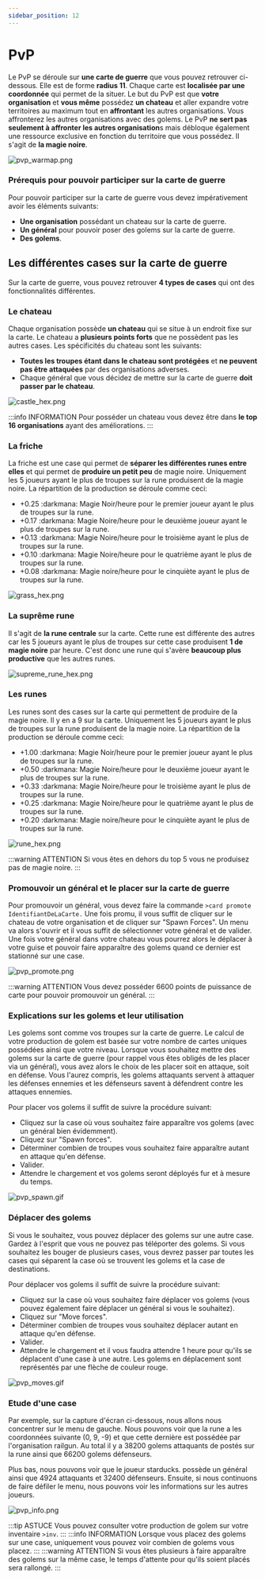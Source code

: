 ```yaml
---
sidebar_position: 12
---
```


# PvP

Le PvP se déroule sur **une carte de guerre** que vous pouvez retrouver ci-dessous. Elle est de forme **radius 11**. Chaque carte est **localisée par une coordonnée** qui permet de la situer. Le but du PvP est que **votre organisation** et **vous même** possédez **un chateau** et aller expandre votre territoires au maximum tout en **affrontant** les autres organisations. Vous affronterez les autres organisations avec des golems. Le PvP **ne sert pas seulement à affronter les autres organisation**s mais débloque également une ressource exclusive en fonction du territoire que vous possédez. Il s'agit de **la magie noire**.

![pvp_warmap.png](/img/commands_example/pvp_warmap.png)

### Prérequis pour pouvoir participer sur la carte de guerre
Pour pouvoir participer sur la carte de guerre vous devez impérativement avoir les éléments suivants:
- **Une organisation** possédant un chateau sur la carte de guerre.
- **Un général** pour pouvoir poser des golems sur la carte de guerre.
- **Des golems**.

## Les différentes cases sur la carte de guerre
Sur la carte de guerre, vous pouvez retrouver **4 types de cases** qui ont des fonctionnalités différentes.

### Le chateau
Chaque organisation possède **un chateau** qui se situe à un endroit fixe sur la carte. Le chateau a **plusieurs points forts** que ne possèdent pas les autres cases. Les spécificités du chateau sont les suivants:
- **Toutes les troupes étant dans le chateau sont protégées** et **ne peuvent pas être attaquées** par des organisations adverses.
- Chaque général que vous décidez de mettre sur la carte de guerre **doit passer par le chateau**.

![castle_hex.png](/img/warmap/tiles/castle_hex.png)

:::info INFORMATION
Pour posséder un chateau vous devez être dans **le top 16 organisations** ayant des améliorations.
:::

### La friche
La friche est une case qui permet de **séparer les différentes runes entre elles** et qui permet de **produire un petit peu** de magie noire. Uniquement les 5 joueurs ayant le plus de troupes sur la rune produisent de la magie noire. La répartition de la production se déroule comme ceci:
- +0.25 :darkmana: Magie Noir/heure pour le premier joueur ayant le plus de troupes sur la rune.
- +0.17 :darkmana: Magie Noire/heure pour le deuxième joueur ayant le plus de troupes sur la rune.
- +0.13 :darkmana: Magie Noire/heure pour le troisième ayant le plus de troupes sur la rune.
- +0.10 :darkmana: Magie Noire/heure pour le quatrième ayant le plus de troupes sur la rune.
- +0.08 :darkmana: Magie noire/heure pour le cinquiète ayant le plus de troupes sur la rune.

![grass_hex.png](/img/warmap/tiles/grass_hex.png)

### La suprême rune
Il s'agit de **la rune centrale** sur la carte. Cette rune est différente des autres car les 5 joueurs ayant le plus de troupes sur cette case produisent **1 de magie noire** par heure. C'est donc une rune qui s'avère **beaucoup plus productive** que les autres runes.

![supreme_rune_hex.png](/img/warmap/tiles/supreme_rune_hex.png)

### Les runes
Les runes sont des cases sur la carte qui permettent de produire de la magie noire. Il y en a 9 sur la carte. Uniquement les 5 joueurs ayant le plus de troupes sur la rune produisent de la magie noire. La répartition de la production se déroule comme ceci:
- +1.00 :darkmana: Magie Noir/heure pour le premier joueur ayant le plus de troupes sur la rune.
- +0.50 :darkmana: Magie Noire/heure pour le deuxième joueur ayant le plus de troupes sur la rune.
- +0.33 :darkmana: Magie Noire/heure pour le troisième ayant le plus de troupes sur la rune.
- +0.25 :darkmana: Magie Noire/heure pour le quatrième ayant le plus de troupes sur la rune.
- +0.20 :darkmana: Magie noire/heure pour le cinquiète ayant le plus de troupes sur la rune.

![rune_hex.png](/img/warmap/tiles/rune_hex.png)


:::warning ATTENTION
Si vous êtes en dehors du top 5 vous ne produisez pas de magie noire.
:::

### Promouvoir un général et le placer sur la carte de guerre
Pour promouvoir un général, vous devez faire la commande `>card promote IdentifiantDeLaCarte.` Une fois promu, il vous suffit de cliquer sur le chateau de votre organisation et de cliquer sur "Spawn Forces". Un menu va alors s'ouvrir et il vous suffit de sélectionner votre général et de valider. Une fois votre général dans votre chateau vous pourrez alors le déplacer à votre guise et pouvoir faire apparaître des golems quand ce dernier est stationné sur une case.

![pvp_promote.png](/img/commands_example/pvp_promote.png)

:::warning ATTENTION
Vous devez posséder 6600 points de puissance de carte pour pouvoir promouvoir un général.
:::

### Explications sur les golems et leur utilisation
Les golems sont comme vos troupes sur la carte de guerre. Le calcul de votre production de golem est basée sur votre nombre de cartes uniques possédées ainsi que votre niveau.
Lorsque vous souhaitez mettre des golems sur la carte de guerre (pour rappel vous êtes obligés de les placer via un général), vous avez alors le choix de les placer soit en attaque, soit en défense. Vous l'aurez compris, les golems attaquants servent à attaquer les défenses ennemies et les défenseurs savent à défendrent contre les attaques ennemies.

Pour placer vos golems il suffit de suivre la procédure suivant:
- Cliquez sur la case où vous souhaitez faire apparaître vos golems (avec un général bien évidemment).
- Cliquez sur "Spawn forces".
- Déterminer combien de troupes vous souhaitez faire apparaître autant en attaque qu'en défense.
- Valider.
- Attendre le chargement et vos golems seront déployés fur et à mesure du temps.

![pvp_spawn.gif](/img/commands_example/pvp_spawn.gif)

### Déplacer des golems
Si vous le souhaitez, vous pouvez déplacer des golems sur une autre case. Gardez à l'esprit que vous ne pouvez pas téléporter des golems. Si vous souhaitez les bouger de plusieurs cases, vous devrez passer par toutes les cases qui séparent la case où se trouvent les golems et la case de destinations.

Pour déplacer vos golems il suffit de suivre la procédure suivant:
- Cliquez sur la case où vous souhaitez faire déplacer vos golems (vous pouvez également faire déplacer un général si vous le souhaitez).
- Cliquez sur "Move forces".
- Déterminer combien de troupes vous souhaitez déplacer autant en attaque qu'en défense.
- Valider.
- Attendre le chargement et il vous faudra attendre 1 heure pour qu'ils se déplacent d'une case à une autre. Les golems en déplacement sont représentés par une flèche de couleur rouge.

![pvp_moves.gif](/img/commands_example/pvp_moves.gif)

### Etude d'une case
Par exemple, sur la capture d'écran ci-dessous, nous allons nous concentrer sur le menu de gauche.  Nous pouvons voir que la rune a les coordonnées suivante (0, 9, -9) et que cette dernière est possédée par l'organisation railgun. Au total il y a 38200 golems attaquants de postés sur la rune ainsi que 66200 golems défenseurs.

Plus bas, nous pouvons voir que le joueur starducks. possède un général ainsi que 4924 attaquants et 32400 défenseurs. Ensuite, si nous continuons de faire défiler le menu, nous pouvons voir les informations sur les autres joueurs.

![pvp_info.png](/img/commands_example/pvp_info.png)

:::tip ASTUCE
Vous pouvez consulter votre production de golem sur votre inventaire `>inv`.
:::
:::info INFORMATION
Lorsque vous placez des golems sur une case, uniquement vous pouvez voir combien de golems vous placez.
:::
:::warning ATTENTION
Si vous êtes plusieurs à faire apparaître des golems sur la même case, le temps d'attente pour qu'ils soient placés sera rallongé.
:::